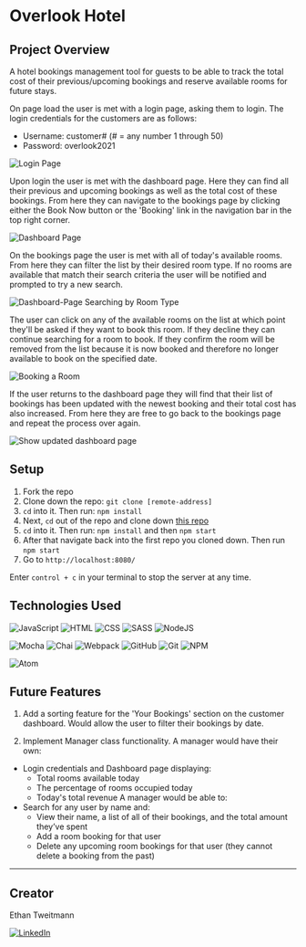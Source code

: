 # Overlook Hotel

## Project Overview
A hotel bookings management tool for guests to be able to track the total cost of their previous/upcoming bookings and reserve available rooms for future stays.

On page load the user is met with a login page, asking them to login.
The login credentials for the customers are as follows:
- Username: customer# (# = any number 1 through 50)
- Password: overlook2021

![Login Page](https://media.giphy.com/media/TIw3yKUh7g2dFjRc2H/giphy.gif)

Upon login the user is met with the dashboard page. Here they can find all their previous and upcoming bookings as well as the total cost of these bookings. From here they can navigate to the bookings page by clicking either the Book Now button or the 'Booking' link in the navigation bar in the top right corner.

![Dashboard Page](https://media.giphy.com/media/j9FT6wvhUntrq0dtwf/giphy-downsized.gif)

On the bookings page the user is met with all of today's available rooms. From here they can filter the list by their desired room type. If no rooms are available that match their search criteria the user will be notified and prompted to try a new search.

![Dashboard-Page Searching by Room Type](https://media.giphy.com/media/7C8zBJhhDmupateV7Y/giphy.gif)

The user can click on any of the available rooms on the list at which point they'll be asked if they want to book this room. If they decline they can continue searching for a room to book. If they confirm the room will be removed from the list because it is now booked and therefore no longer available to book on the specified date.

![Booking a Room](https://media.giphy.com/media/7AYemERKWAGQGkatY6/giphy-downsized.gif)

If the user returns to the dashboard page they will find that their list of bookings has been updated with the newest booking and their total cost has also increased. From here they are free to go back to the bookings page and repeat the process over again.

![Show updated dashboard page](https://media.giphy.com/media/UQUKL59KChvXqg4Otr/giphy-downsized.gif)

## Setup
1. Fork the repo
1. Clone down the repo: `git clone [remote-address]`
1. `cd` into it. Then run: `npm install`
1. Next, `cd` out of the repo and clone down [this repo](https://github.com/turingschool-examples/overlook-api)
1. `cd` into it. Then run: `npm install` and then `npm start`
1. After that navigate back into the first repo you cloned down. Then run `npm start`
1. Go to `http://localhost:8080/`  

Enter `control + c` in your terminal to stop the server at any time.

## Technologies Used
![JavaScript](https://img.shields.io/badge/JavaScript-F7DF1E?style=for-the-badge&logo=javascript&logoColor=black)
![HTML](https://img.shields.io/badge/HTML5-E34F26?style=for-the-badge&logo=html5&logoColor=white)
![CSS](https://img.shields.io/badge/CSS3-1572B6?style=for-the-badge&logo=css3&logoColor=white)
![SASS](https://img.shields.io/badge/Sass-CC6699?style=for-the-badge&logo=sass&logoColor=white)
![NodeJS](https://img.shields.io/badge/node.js-6DA55F?style=for-the-badge&logo=node.js&logoColor=white)

![Mocha](https://img.shields.io/badge/Mocha-8D6748?style=for-the-badge&logo=Mocha&logoColor=white)
![Chai](https://img.shields.io/badge/chai-A30701?style=for-the-badge&logo=chai&logoColor=white)
![Webpack](https://img.shields.io/badge/Webpack-8DD6F9?style=for-the-badge&logo=Webpack&logoColor=white)
![GitHub](https://img.shields.io/badge/github-%23121011.svg?style=for-the-badge&logo=github&logoColor=white)
![Git](https://img.shields.io/badge/git-%23F05033.svg?style=for-the-badge&logo=git&logoColor=white)
![NPM](https://img.shields.io/badge/NPM-%23000000.svg?style=for-the-badge&logo=npm&logoColor=white)

![Atom](https://img.shields.io/badge/Atom-%2366595C.svg?style=for-the-badge&logo=atom&logoColor=white)

## Future Features
1. Add a sorting feature for the 'Your Bookings' section on the customer dashboard.
Would allow the user to filter their bookings by date.

2. Implement Manager class functionality.
A manager would have their own:
- Login credentials and Dashboard page displaying:
  - Total rooms available today
  - The percentage of rooms occupied today
  - Today's total revenue
A manager would be able to:
- Search for any user by name and:
  - View their name, a list of all of their bookings, and the total amount they’ve spent
  - Add a room booking for that user
  - Delete any upcoming room bookings for that user (they cannot delete a booking from the past)
---
## Creator
Ethan Tweitmann

[![LinkedIn](https://img.shields.io/badge/LinkedIn-0077B5?style=for-the-badge&logo=linkedin&logoColor=white)](https://www.linkedin.com/in/ethantweitmann/)
